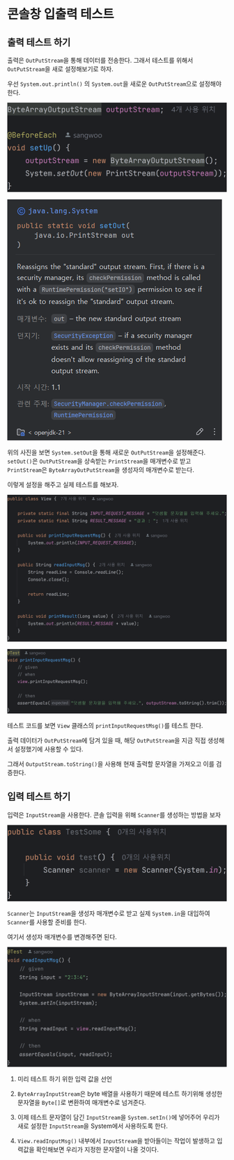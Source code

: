 # 콘솔창 입출력 테스트

## 출력 테스트 하기

출력은 `OutPutStream`을 통해 데이터를 전송한다. 그래서 테스트를 위해서 `OutPutStream`을 새로 설정해보기로 하자.

우선 `System.out.println()` 의 `System.out`을 새로운 `OutPutStream`으로 설정해야 한다.

![alt text](image-1.png)

![alt text](image.png)

위의 사진을 보면 `System.setOut`을 통해 새로운 `OutPutStream`을 설정해준다. `setOut()`은 `OutPutStream`을 상속받는 `PrintStream`을 매개변수로 받고 `PrintStream`은 `ByteArrayOutPutStream`을 생성자의 매개변수로 받는다.

이렇게 설정을 해주고 실제 테스트를 해보자.

![alt text](image-2.png)

![alt text](image-3.png)

테스트 코드를 보면 `View` 클래스의 `printInputRequestMsg()`를 테스트 한다. 

출력 데이터가 `OutPutStream`에 담겨 있을 때, 해당 `OutPutStream`을 지금 직접 생성해서 설정했기에 사용할 수 있다.

그래서 `OutputStream.toString()`을 사용해 현재 출력할 문자열을 가져오고 이를 검증한다.

## 입력 테스트 하기

입력은 `InputStream`을 사용한다. 콘솔 입력을 위해 `Scanner`를 생성하는 방법을 보자

![alt text](image-4.png)

`Scanner`는 `InputStream`을 생성자 매개변수로 받고 실제 `System.in`을 대입하여 `Scanner`를 사용할 준비를 한다.

여기서 생성자 매개변수를 변경해주면 된다. 

![alt text](image-5.png)

1. 미리 테스트 하기 위한 입력 값을 선언

2. `ByteArrayInputStream`은 byte 배열을 사용하기 때문에 테스트 하기위해 생성한 문자열을 `Byte[]`로 변환하여 매개변수로 넘겨준다.

2. 이제 테스트 문자열이 담긴 `InputStream`을 `System.setIn()`에 넣어주어 우리가 새로 설정한 `InputStream`을 System에서 사용하도록 한다.

4. `View.readInputMsg()` 내부에서 `InputStream`을 받아들이는 작업이 발생하고 입력값을 확인해보면 우리가 지정한 문자열이 나올 것이다.